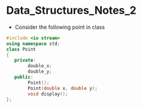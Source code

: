 # Data_Structures_Notes_2
* Consider the following point in class
```cpp
#include <io stream>
using namespace std;
class Point
{
   private:
        double_x;
        double_y;
   public:
        Point();
        Point(double x, double y);
        void display();
};
